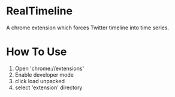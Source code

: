 # RealTimeline
A chrome extension which forces Twitter timeline into time series.

# How To Use
1. Open 'chrome://extensions'
2. Enable developer mode
3. click load unpacked
4. select 'extension' directory
